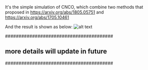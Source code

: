 It's the simple simulation of CNCO, which combine two methods that proposed in https://arxiv.org/abs/1805.05751 and https://arxiv.org/abs/1705.10461

And the result is shown as below:
![alt text](comparison_result.png)

########################################
## more details will update in future ##
########################################
